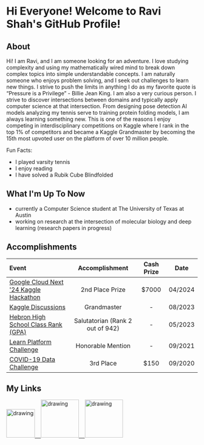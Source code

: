 # Hi Everyone! Welcome to Ravi Shah's GitHub Profile!

## About
Hi! I am Ravi, and I am someone looking for an adventure. I love studying complexity and using my mathematically wired mind to break down complex topics into simple understandable concepts. I am naturally someone who enjoys problem solving, and I seek out challenges to learn new things. 
I strive to push the limits in anything I do as my favorite quote is “Pressure is a Privilege” - Billie Jean King.
I am also a very curious person. I strive to discover intersections between domains and typically apply computer science at that intersection. From designing pose detection AI models analyzing my tennis serve to training protein folding models, I am always learning something new. This is one of the reasons I enjoy competing in interdisciplinary competitions on Kaggle where I rank in the top 1% of competitors and became a Kaggle Grandmaster by becoming the 15th most upvoted user on the platform of over 10 million people. 

Fun Facts:
- I played varsity tennis
- I enjoy reading
- I have solved a Rubik Cube Blindfolded 

## What I'm Up To Now
- currently a Computer Science student at The University of Texas at Austin
- working on research at the intersection of molecular biology and deep learning (research papers in progress)

## Accomplishments

| Event | Accomplishment | Cash Prize | Date |
| :--- | :---: | :---: | :---: |
|  [Google Cloud Next '24 Kaggle Hackathon](https://www.kaggle.com/competitions/next-2024-hackathon/discussion/492773) | 2nd Place Prize | $7000 | 04/2024 |
| [Kaggle Discussions](https://www.kaggle.com/ravishah1/discussion) | Grandmaster | - | 08/2023 |
| [Hebron High School Class Rank (GPA)](https://www.hebronhawkeye.com/feature/2023/05/15/salutatorian-shah/) | Salutatorian (Rank 2 out of 942) | - | 05/2023 |
| [Learn Platform Challenge](https://www.kaggle.com/c/learnplatform-covid19-impact-on-digital-learning/discussion/287019) | Honorable Mention | - | 09/2021 |
| [COVID-19 Data Challenge](https://mexico.ucsd.edu/initiatives/border-solutions/data-challenge.html) | 3rd Place | $150 | 09/2020 |

## My Links
<a href="https://www.kaggle.com/ravishah1"><img src="https://res.cloudinary.com/importdata/image/upload/v1595012924/kaggle_ksaktb.png" alt="drawing" width="75"/>&nbsp;&nbsp;&nbsp;&nbsp;<a href="https://www.linkedin.com/in/ravi-n-shah1/"><img src="https://res.cloudinary.com/importdata/image/upload/v1595012354/linkedin_t9qiwy.png" alt="drawing" width="100"/>&nbsp;&nbsp;&nbsp;&nbsp;<a href="https://www.youtube.com/channel/UCThBxoYMyrScoo22x2c02kQ"><img src="https://res.cloudinary.com/importdata/image/upload/v1595012354/yt_logo_jjgys4.png" alt="drawing" width="100"/>

<!--
**RaviShah1/ravishah1** is a ✨ _special_ ✨ repository because its `README.md` (this file) appears on your GitHub profile.

Here are some ideas to get you started:

- 🔭 I’m currently working on ...
- 🌱 I’m currently learning ...
- 👯 I’m looking to collaborate on ...
- 🤔 I’m looking for help with ...
- 💬 Ask me about ...
- 📫 How to reach me: ...
- 😄 Pronouns: ...
- ⚡ Fun fact: ...
-->
